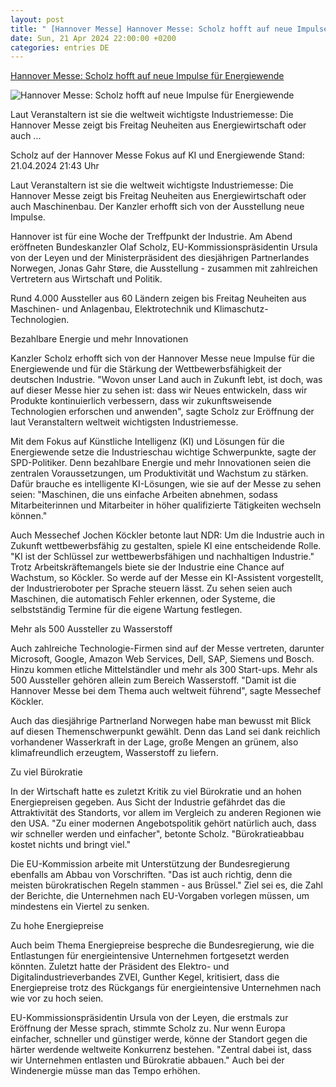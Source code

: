 ```yaml
---
layout: post
title: " [Hannover Messe] Hannover Messe: Scholz hofft auf neue Impulse für Energiewende"
date: Sun, 21 Apr 2024 22:00:00 +0200
categories: entries DE
---
```

[Hannover Messe: Scholz hofft auf neue Impulse für Energiewende](https://www.tagesschau.de/wirtschaft/unternehmen/hannover-messe-industrie-100.html)

![Hannover Messe: Scholz hofft auf neue Impulse für Energiewende](https://images.tagesschau.de/image/8a6e454b-1a04-4a59-85ea-a25fe92446f0/AAABjwIvAV0/AAABjcWen7M/16x9-1280/scholz-1374.jpg)

Laut Veranstaltern ist sie die weltweit wichtigste Industriemesse: Die Hannover Messe zeigt bis Freitag Neuheiten aus Energiewirtschaft oder auch ...

Scholz auf der Hannover Messe Fokus auf KI und Energiewende Stand: 21.04.2024 21:43 Uhr

Laut Veranstaltern ist sie die weltweit wichtigste Industriemesse: Die Hannover Messe zeigt bis Freitag Neuheiten aus Energiewirtschaft oder auch Maschinenbau. Der Kanzler erhofft sich von der Ausstellung neue Impulse.

Hannover ist für eine Woche der Treffpunkt der Industrie. Am Abend eröffneten Bundeskanzler Olaf Scholz, EU-Kommissionspräsidentin Ursula von der Leyen und der Ministerpräsident des diesjährigen Partnerlandes Norwegen, Jonas Gahr Støre, die Ausstellung - zusammen mit zahlreichen Vertretern aus Wirtschaft und Politik.

Rund 4.000 Aussteller aus 60 Ländern zeigen bis Freitag Neuheiten aus Maschinen- und Anlagenbau, Elektrotechnik und Klimaschutz-Technologien.

Bezahlbare Energie und mehr Innovationen

Kanzler Scholz erhofft sich von der Hannover Messe neue Impulse für die Energiewende und für die Stärkung der Wettbewerbsfähigkeit der deutschen Industrie. "Wovon unser Land auch in Zukunft lebt, ist doch, was auf dieser Messe hier zu sehen ist: dass wir Neues entwickeln, dass wir Produkte kontinuierlich verbessern, dass wir zukunftsweisende Technologien erforschen und anwenden", sagte Scholz zur Eröffnung der laut Veranstaltern weltweit wichtigsten Industriemesse.

Mit dem Fokus auf Künstliche Intelligenz (KI) und Lösungen für die Energiewende setze die Industrieschau wichtige Schwerpunkte, sagte der SPD-Politiker. Denn bezahlbare Energie und mehr Innovationen seien die zentralen Voraussetzungen, um Produktivität und Wachstum zu stärken. Dafür brauche es intelligente KI-Lösungen, wie sie auf der Messe zu sehen seien: "Maschinen, die uns einfache Arbeiten abnehmen, sodass Mitarbeiterinnen und Mitarbeiter in höher qualifizierte Tätigkeiten wechseln können."

Auch Messechef Jochen Köckler betonte laut NDR: Um die Industrie auch in Zukunft wettbewerbsfähig zu gestalten, spiele KI eine entscheidende Rolle. "KI ist der Schlüssel zur wettbewerbsfähigen und nachhaltigen Industrie." Trotz Arbeitskräftemangels biete sie der Industrie eine Chance auf Wachstum, so Köckler. So werde auf der Messe ein KI-Assistent vorgestellt, der Industrieroboter per Sprache steuern lässt. Zu sehen seien auch Maschinen, die automatisch Fehler erkennen, oder Systeme, die selbstständig Termine für die eigene Wartung festlegen.

Mehr als 500 Aussteller zu Wasserstoff

Auch zahlreiche Technologie-Firmen sind auf der Messe vertreten, darunter Microsoft, Google, Amazon Web Services, Dell, SAP, Siemens und Bosch. Hinzu kommen etliche Mittelständler und mehr als 300 Start-ups. Mehr als 500 Aussteller gehören allein zum Bereich Wasserstoff. "Damit ist die Hannover Messe bei dem Thema auch weltweit führend", sagte Messechef Köckler.

Auch das diesjährige Partnerland Norwegen habe man bewusst mit Blick auf diesen Themenschwerpunkt gewählt. Denn das Land sei dank reichlich vorhandener Wasserkraft in der Lage, große Mengen an grünem, also klimafreundlich erzeugtem, Wasserstoff zu liefern.

Zu viel Bürokratie

In der Wirtschaft hatte es zuletzt Kritik zu viel Bürokratie und an hohen Energiepreisen gegeben. Aus Sicht der Industrie gefährdet das die Attraktivität des Standorts, vor allem im Vergleich zu anderen Regionen wie den USA. "Zu einer modernen Angebotspolitik gehört natürlich auch, dass wir schneller werden und einfacher", betonte Scholz. "Bürokratieabbau kostet nichts und bringt viel."

Die EU-Kommission arbeite mit Unterstützung der Bundesregierung ebenfalls am Abbau von Vorschriften. "Das ist auch richtig, denn die meisten bürokratischen Regeln stammen - aus Brüssel." Ziel sei es, die Zahl der Berichte, die Unternehmen nach EU-Vorgaben vorlegen müssen, um mindestens ein Viertel zu senken.

Zu hohe Energiepreise

Auch beim Thema Energiepreise bespreche die Bundesregierung, wie die Entlastungen für energieintensive Unternehmen fortgesetzt werden könnten. Zuletzt hatte der Präsident des Elektro- und Digitalindustrieverbandes ZVEI, Gunther Kegel, kritisiert, dass die Energiepreise trotz des Rückgangs für energieintensive Unternehmen nach wie vor zu hoch seien.

EU-Kommissionspräsidentin Ursula von der Leyen, die erstmals zur Eröffnung der Messe sprach, stimmte Scholz zu. Nur wenn Europa einfacher, schneller und günstiger werde, könne der Standort gegen die härter werdende weltweite Konkurrenz bestehen. "Zentral dabei ist, dass wir Unternehmen entlasten und Bürokratie abbauen." Auch bei der Windenergie müsse man das Tempo erhöhen.

